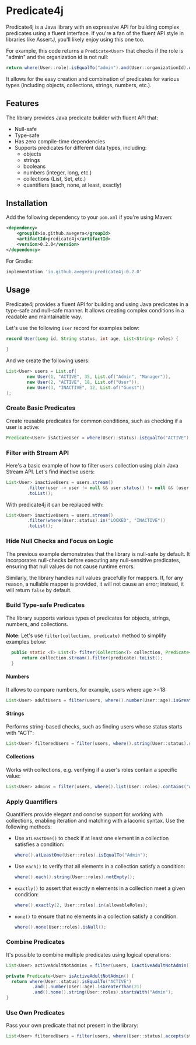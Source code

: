 # Predicate4j

Predicate4j is a Java library with an expressive API for building complex predicates using a fluent interface. If you're a fan of the fluent API style in libraries like AssertJ, you'll likely enjoy using this one too.

For example, this code returns a `Predicate<User>` that checks if the role is "admin" and the organization id is not null: 

```java
return where(User::role).isEqualTo("admin").and(User::organizationId).notNull();
```

It allows for the easy creation and combination of predicates for various types (including objects, collections, strings, numbers, etc.).

## Features

The library provides Java predicate builder with fluent API that:

* Null-safe
* Type-safe
* Has zero compile-time dependencies
* Supports predicates for different data types, including:
  * objects
  * strings
  * booleans
  * numbers (integer, long, etc.)
  * collections (List, Set, etc.)
  * quantifiers (each, none, at least, exactly)

## Installation

Add the following dependency to your `pom.xml` if you're using Maven:

```xml
<dependency>
    <groupId>io.github.avegera</groupId>
    <artifactId>predicate4j</artifactId>
    <version>0.2.0</version>
</dependency>
```
For Gradle:

```groovy
implementation 'io.github.avegera:predicate4j:0.2.0'
```
## Usage

Predicate4j provides a fluent API for building and using Java predicates in a type-safe and null-safe manner. It allows creating complex conditions in a readable and maintainable way.

Let's use the following `User` record for examples below:
```java
record User(Long id, String status, int age, List<String> roles) {
    
}
```

And we create the following users:
```java
List<User> users = List.of(
        new User(1, "ACTIVE", 35, List.of("Admin", "Manager")), 
        new User(2, "ACTIVE", 18, List.of("User")),
        new User(3, "INACTIVE", 12, List.of("Guest"))
);

```
### Create Basic Predicates

Create reusable predicates for common conditions, such as checking if a user is active:

```java
Predicate<User> isActiveUser = where(User::status).isEqualTo("ACTIVE");
```


### Filter with Stream API
Here's a basic example of how to filter `users` collection using plain Java Stream API. Let's find inactive users:

```java
List<User> inactiveUsers = users.stream()
        .filter(user -> user != null && user.status() != null && (user.status().equals("LOCKED") || user.status().equals("INACTIVE")))
        .toList();
```

With predicate4j it can be replaced with:

```java
List<User> inactiveUsers = users.stream()
        .filter(where(User::status).in("LOCKED", "INACTIVE"))
        .toList();
```

### Hide Null Checks and Focus on Logic

The previous example demonstrates that the library is null-safe by default. It incorporates null-checks before executing any null-sensitive predicates, ensuring that null values do not cause runtime errors.



Similarly, the library handles null values gracefully for mappers. If, for any reason, a nullable mapper is provided, it will not cause an error; instead, it will return `false` by default.

### Build Type-safe Predicates
The library supports various types of predicates for objects, strings, numbers, and collections.

**Note:** Let's use `filter(collection, predicate)` method to simplify examples below:

```java
  public static <T> List<T> filter(Collection<T> collection, Predicate<T> predicate) {
      return collection.stream().filter(predicate).toList();
  }
```

#### Numbers

It allows to compare numbers, for example, users where age >=18:

```java
List<User> adultUsers = filter(users, where().number(User::age).isGreaterThanOrEqualTo(18));
```

#### Strings

Performs string-based checks, such as finding users whose status starts with "ACT":

```java
List<User> filteredUsers = filter(users, where().string(User::status).startsWith("ACT"));
```

#### Collections

Works with collections, e.g. verifying if a user's roles contain a specific value:

```java
List<User> admins = filter(users, where().list(User::roles).contains("Admin"));
```

### Apply Quantifiers

Quantifiers provide elegant and concise support for working with collections, enabling iteration and matching with a laconic syntax. Use the following methods:

* Use `atLeastOne()` to check if at least one element in a collection satisfies a condition:

  ```java
  where().atLeastOne(User::roles).isEqualTo("Admin");
  ```
* Use `each()` to verify that all elements in a collection satisfy a condition:
  
  ```java
  where().each().string(User::roles).notEmpty();
  ```

* `exactly()` to assert that exactly n elements in a collection meet a given condition:

  ```java
  where().exactly(2, User::roles).in(allowableRoles);
  ```
* `none()` to ensure that no elements in a collection satisfy a condition.

  ```java
  where().none(User::roles).isNull();
  ```

### Combine Predicates
It's possible to combine multiple predicates using logical operations:

```java
List<User> activeAdultNotAdmins = filter(users, isActiveAdultNotAdmin());

private Predicate<User> isActiveAdultNotAdmin() {
  return where(User::status).isEqualTo("ACTIVE")
          .and().number(User::age).isGreaterThan(21)
          .and().none().string(User::roles).startsWith("Admin");
}
```

### Use Own Predicates

Pass your own predicate that not present in the library:

```java
List<User> filteredUsers = filter(users, where(User::status).accepts(status -> status.trim().length() > 5));
```
